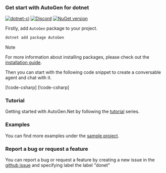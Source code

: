 ### Get start with AutoGen for dotnet
[![dotnet-ci](https://github.com/microsoft/autogen/actions/workflows/dotnet-build.yml/badge.svg)](https://github.com/microsoft/autogen/actions/workflows/dotnet-build.yml)
[![Discord](https://img.shields.io/discord/1153072414184452236?logo=discord&style=flat)](https://discord.gg/pAbnFJrkgZ)
[![NuGet version](https://badge.fury.io/nu/AutoGen.Core.svg)](https://badge.fury.io/nu/AutoGen.Core)

Firstly, add `AutoGen` package to your project.

```bash
dotnet add package AutoGen
```

> [!NOTE]
> For more information about installing packages, please check out the [installation guide](Installation.md).

Then you can start with the following code snippet to create a conversable agent and chat with it.

[!code-csharp[](../../sample/AutoGen.BasicSamples/CodeSnippet/GetStartCodeSnippet.cs?name=snippet_GetStartCodeSnippet)]
[!code-csharp[](../../sample/AutoGen.BasicSamples/CodeSnippet/GetStartCodeSnippet.cs?name=code_snippet_1)]

### Tutorial
Getting started with AutoGen.Net by following the [tutorial](../tutorial/Chat-with-an-agent.md) series.
### Examples
You can find more examples under the [sample project](https://github.com/microsoft/autogen/tree/dotnet/dotnet/sample/AutoGen.BasicSamples).

### Report a bug or request a feature
You can report a bug or request a feature by creating a new issue in the [github issue](https://github.com/microsoft/autogen/issues) and specifying label the label "donet" 
